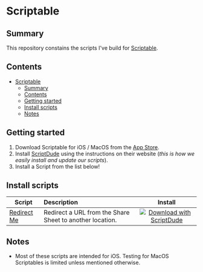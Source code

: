 # Scriptable

## Summary

This repository constains the scripts I've build for [Scriptable](https://scriptable.app).

## Contents

- [Scriptable](#scriptable)
  - [Summary](#summary)
  - [Contents](#contents)
  - [Getting started](#getting-started)
  - [Install scripts](#install-scripts)
  - [Notes](#notes)

## Getting started

1. Download Scriptable for iOS / MacOS from the [App Store](https://apps.apple.com/us/app/scriptable/id1405459188).
2. Install [ScriptDude](https://scriptdu.de/#installation) using the instructions on their website (_this is how we easily install and update our scripts_).
3. Install a Script from the list below!

## Install scripts

| Script        | Description                                                            | Install                        |
| ------------- | :--------------------------------------------------------------------- | :----------------------------: |
| [Redirect Me](../src/Redirect%20Me/README.md) | Redirect a URL from the Share Sheet to another location. | [![Download with ScriptDude](https://scriptdu.de/download.svg)](https://scriptdu.de/?name=Redirect%20Me&source=https%3A%2F%2Fraw.githubusercontent.com%2FElliott-Liu%2Fscriptable%2Fmain%2Fdist%2FRedirect%2520Me.js&docs=https%3A%2F%2Fgithub.com%2FElliott-Liu%2Fscriptable%2Fblob%2Fmain%2Fsrc%2FRedirect%2520Me%2FREADME.md) |

## Notes

- Most of these scripts are intended for iOS. Testing for MacOS Scriptables is limited unless mentioned otherwise.
